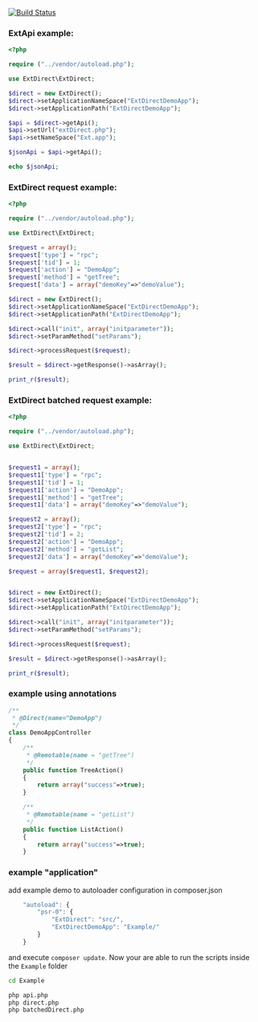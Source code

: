 [![Build Status](https://travis-ci.org/dittertp/ExtDirect.svg?branch=master)](https://travis-ci.org/dittertp/ExtDirect)

### ExtApi example:

``` php
<?php

require ("../vendor/autoload.php");

use ExtDirect\ExtDirect;

$direct = new ExtDirect();
$direct->setApplicationNameSpace("ExtDirectDemoApp");
$direct->setApplicationPath("ExtDirectDemoApp");

$api = $direct->getApi();
$api->setUrl("extDirect.php");
$api->setNameSpace("Ext.app");

$jsonApi = $api->getApi();

echo $jsonApi;
```

### ExtDirect request example:

``` php
<?php

require ("../vendor/autoload.php");

use ExtDirect\ExtDirect;

$request = array();
$request['type'] = "rpc";
$request['tid'] = 1;
$request['action'] = "DemoApp";
$request['method'] = "getTree";
$request['data'] = array("demoKey"=>"demoValue");

$direct = new ExtDirect();
$direct->setApplicationNameSpace("ExtDirectDemoApp");
$direct->setApplicationPath("ExtDirectDemoApp");

$direct->call("init", array("initparameter"));
$direct->setParamMethod("setParams");

$direct->processRequest($request);

$result = $direct->getResponse()->asArray();

print_r($result);
```

### ExtDirect batched request example:

``` php
<?php

require ("../vendor/autoload.php");

use ExtDirect\ExtDirect;


$request1 = array();
$request1['type'] = "rpc";
$request1['tid'] = 1;
$request1['action'] = "DemoApp";
$request1['method'] = "getTree";
$request1['data'] = array("demoKey"=>"demoValue");

$request2 = array();
$request2['type'] = "rpc";
$request2['tid'] = 2;
$request2['action'] = "DemoApp";
$request2['method'] = "getList";
$request2['data'] = array("demoKey"=>"demoValue");

$request = array($request1, $request2);


$direct = new ExtDirect();
$direct->setApplicationNameSpace("ExtDirectDemoApp");
$direct->setApplicationPath("ExtDirectDemoApp");

$direct->call("init", array("initparameter"));
$direct->setParamMethod("setParams");

$direct->processRequest($request);

$result = $direct->getResponse()->asArray();

print_r($result);
```


### example using annotations

``` php
/**
 * @Direct(name="DemoApp")
 */
class DemoAppController
{
    /**
     * @Remotable(name = "getTree")
     */
    public function TreeAction()
    {
        return array("success"=>true);
    }

    /**
     * @Remotable(name = "getList")
     */
    public function ListAction()
    {
        return array("success"=>true);
    }
```

### example "application"

add example demo to autoloader configuration in composer.json

``` js
    "autoload": {
        "psr-0": {
            "ExtDirect": "src/",
            "ExtDirectDemoApp": "Example/"
        }
    }
```

and execute ``composer update``. Now your are able to run the scripts inside the ``Example`` folder

``` bash
cd Example

php api.php
php direct.php
php batchedDirect.php

```





